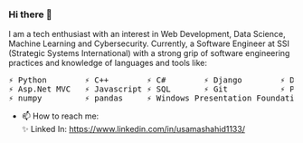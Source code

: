### Hi there 👋

<!--
**MughalUsama/MughalUsama** is a ✨ _special_ ✨ repository because its `README.md` (this file) appears on your GitHub profile.
Here are some ideas to get you started:

- 🔭 I’m currently working on ...
- 🌱 I’m currently learning ...
- 👯 I’m looking to collaborate on ...
- 🤔 I’m looking for help with ...
- 💬 Ask me about ...
- 📫 How to reach me: ...
- 😄 Pronouns: ...
- ⚡ Fun fact: ...
-->
I am a tech enthusiast with an interest in Web Development, Data Science, Machine Learning and Cybersecurity. Currently, a Software Engineer at SSI (Strategic Systems International) with a strong grip of software engineering practices and knowledge of languages and tools like: 
<pre>
⚡ Python        ⚡ C++        ⚡ C#        ⚡ Django        ⚡ Django Rest Framwork       ⚡ React
⚡ Asp.Net MVC   ⚡ Javascript ⚡ SQL       ⚡ Git           ⚡ PHP                        ⚡ Html/CSS/Bootstrap
⚡ numpy         ⚡ pandas     ⚡ Windows Presentation Foundation (WPF)
</pre>
- 📫 How to reach me: <br>
      ✨ Linked In: https://www.linkedin.com/in/usamashahid1133/
  <!--

- 🔭 I’m currently working on: <br>
      ✨ Brain tumor segmentation from MRI using CNN <br>
      ✨ SportsReg - A plateform to offer and request sports equipment <br>
      ✨ Russekjop - Another version of SportsReg 
  -->
- 🌱 I’m currently learning django through online courses.
